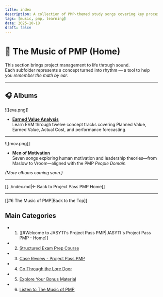 ```yaml
---
title: index
description: A collection of PMP-themed study songs covering key processes and formulas.
tags: [music, pmp, learning]
date: 2025-10-18
draft: false
---
```


# 🎵 The Music of PMP (Home)

This section brings project management to life through sound.  
Each subfolder represents a concept turned into rhythm — a tool to help you *remember the math by ear.*


---

## 🎧 Albums
![[eva.png]]
- [**Earned Value Analysis**](earned-value-analasys/index.md)  
  Learn EVM through twelve concept tracks covering Planned Value, Earned Value, Actual Cost, and performance forecasting.
---

![[mov.png]]
- [**Men of Motivation**](men-of-motivation/index.md)  
  Seven songs exploring human motivation and leadership theories—from Maslow to Vroom—aligned with the PMP *People Domain.*

*(More albums coming soon.)*

---

[[../index.md|← Back to Project Pass PMP Home]]

---
[[#6 The Music of PMP|Back to the Top]]
##  Main Categories
- 1. [[#Welcome to JASYTI's Project Pass PMP|JASYTI's Project Pass PMP - Home]]
- 2. [Structured Exam Prep Course](02-structured/index.md)
- 3. [Case Review - Project Pass PMP](03-case-study/3-plan/1-artifacts/index.md)
- 4. [Go Through the Lore Door](04-the-lore-door/index.md)
- 5. [Explore Your Bonus Material](05-bonus/index.md)
- 6. [Listen to The Music of PMP](06-music/Index.md)





